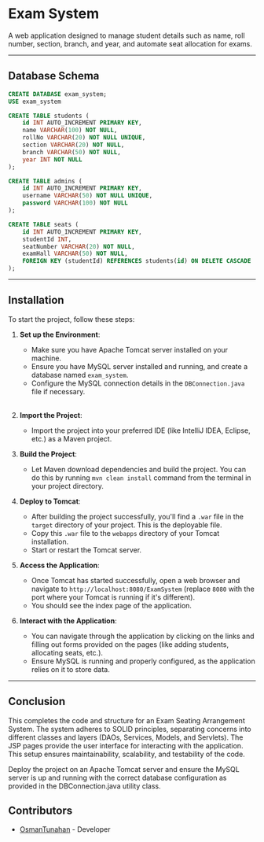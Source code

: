 # Exam System
A web application designed to manage student details such as name, roll number, section, branch, and year, and automate seat allocation for exams.
<hr>

## Database Schema
```sql
CREATE DATABASE exam_system;
USE exam_system

CREATE TABLE students (
    id INT AUTO_INCREMENT PRIMARY KEY,
    name VARCHAR(100) NOT NULL,
    rollNo VARCHAR(20) NOT NULL UNIQUE,
    section VARCHAR(20) NOT NULL,
    branch VARCHAR(50) NOT NULL,
    year INT NOT NULL
);

CREATE TABLE admins (
    id INT AUTO_INCREMENT PRIMARY KEY,
    username VARCHAR(50) NOT NULL UNIQUE,
    password VARCHAR(100) NOT NULL
);

CREATE TABLE seats (
    id INT AUTO_INCREMENT PRIMARY KEY,
    studentId INT,
    seatNumber VARCHAR(20) NOT NULL,
    examHall VARCHAR(50) NOT NULL,
    FOREIGN KEY (studentId) REFERENCES students(id) ON DELETE CASCADE
);
```
<hr>

## Installation
To start the project, follow these steps:

1. **Set up the Environment**:
    - Make sure you have Apache Tomcat server installed on your machine.
    - Ensure you have MySQL server installed and running, and create a database named `exam_system`.
    - Configure the MySQL connection details in the `DBConnection.java` file if necessary.
<br><br>
2. **Import the Project**:
    - Import the project into your preferred IDE (like IntelliJ IDEA, Eclipse, etc.) as a Maven project.


3. **Build the Project**:
    - Let Maven download dependencies and build the project. You can do this by running `mvn clean install` command from the terminal in your project directory.


4. **Deploy to Tomcat**:
    - After building the project successfully, you'll find a `.war` file in the `target` directory of your project. This is the deployable file.
    - Copy this `.war` file to the `webapps` directory of your Tomcat installation.
    - Start or restart the Tomcat server.


5. **Access the Application**:
    - Once Tomcat has started successfully, open a web browser and navigate to `http://localhost:8080/ExamSystem` (replace `8080` with the port where your Tomcat is running if it's different).
    - You should see the index page of the application.


6. **Interact with the Application**:
    - You can navigate through the application by clicking on the links and filling out forms provided on the pages (like adding students, allocating seats, etc.).
    - Ensure MySQL is running and properly configured, as the application relies on it to store data.

<hr>


## Conclusion
This completes the code and structure for an Exam Seating Arrangement System. The system adheres to SOLID principles, separating concerns into different classes and layers (DAOs, Services, Models, and Servlets). The JSP pages provide the user interface for interacting with the application. This setup ensures maintainability, scalability, and testability of the code.

Deploy the project on an Apache Tomcat server and ensure the MySQL server is up and running with the correct database configuration as provided in the DBConnection.java utility class.

## Contributors
- [OsmanTunahan](https://www.linkedin.com/in/osmantunahan) - Developer